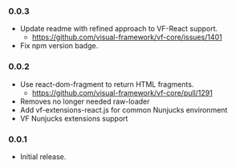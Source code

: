 ### 0.0.3

* Update readme with refined approach to VF-React support.
  * https://github.com/visual-framework/vf-core/issues/1401
* Fix npm version badge.

### 0.0.2

* Use react-dom-fragment to return HTML fragments.
  * https://github.com/visual-framework/vf-core/pull/1291
* Removes no longer needed raw-loader
* Add vf-extensions-react.js for common Nunjucks environment
* VF Nunjucks extensions support

### 0.0.1

* Initial release.
